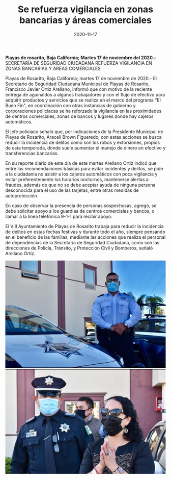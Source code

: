 ﻿---
layout: blog
title:  "Se refuerza vigilancia en zonas bancarias y áreas comerciales"
date:   2020-11-17 
Categories: rosarito 
permalink: /:categories/:title:output_ext
image: /img/cnr/refuerzo-de-vigilancia.jpg
autor: 
---


**Playas de rosarito, Baja California;  Martes 17 de noviembre del 2020.-** SECRETARÍA DE SEGURIDAD CIUDADANA REFUERZA VIGILANCIA EN ZONAS BANCARIAS Y ÁREAS COMERCIALES


Playas de Rosarito, Baja California; martes 17 de noviembre de 2020.- El Secretario de Seguridad Ciudadana Municipal de Playas de Rosarito, Francisco Javier Ortiz Arellano, informó que con motivo de la reciente entrega de aguinaldos a algunos trabajadores y con el flujo de efectivo para adquirir productos y servicios que se realiza en el marco del programa "El Buen Fin", en coordinación con otras instancias de gobierno y corporaciones policiacas se ha reforzado la vigilancia en las proximidades de centros comerciales, zonas de bancos y lugares donde hay cajeros automáticos.


El jefe policiaco señaló que, por indicaciones de la Presidente Municipal de Playas de Rosarito, Araceli Brown Figueredo, con estas acciones se busca reducir la incidencia de delitos como son los robos y extorsiones, propios de esta temporada, donde suele aumentar el manejo de dinero en efectivo y transferencias bancarias.


En su reporte diario de este día de este martes Arellano Ortiz indicó que entre las recomendaciones básicas para evitar incidentes y delitos, se pide a la ciudadanía no asistir a los cajeros automáticos con poca vigilancia y evitar preferentemente los horarios nocturnos, mantenerse alertas a fraudes, además de que no se debe aceptar ayuda de ninguna persona desconocida para el uso de las tarjetas, entre otras medidas de autoprotección.


En caso de observar la presencia de personas sospechosas, agregó, se debe solicitar apoyo a los guardias de centros comerciales y bancos, o llamar a la línea telefónica 9-1-1 para recibir apoyo.


El VIII Ayuntamiento de Playas de Rosarito trabaja para reducir la incidencia de delitos en estas fechas festivas y durante todo el año, siempre pensando en el beneficio de las familias, mediante las acciones que realiza el personal de dependencias de la Secretaría de Seguridad Ciudadana, como son las direcciones de Policía, Tránsito, y Protección Civil y Bomberos, señaló Arellano Ortiz.

<div id="carouselExampleSlidesOnly" class="carousel slide" data-ride="carousel">
  <div class="carousel-inner">
    <div class="carousel-item active">
       <img class="d-block w-100" src="/img/cnr/refuerzo-de-vigilancia.jpg" loading="lazy"  alt="Se refuerza vigilancia en zonas bancarias y áreas comerciales">
    </div>
    <div class="carousel-item active">
       <img class="d-block w-100" src="/img/cnr/refuerzo-de-vigilancia-2.jpg" loading="lazy"  alt="Se refuerza vigilancia en zonas bancarias y áreas comerciales">
    </div>    
  </div>
</div>